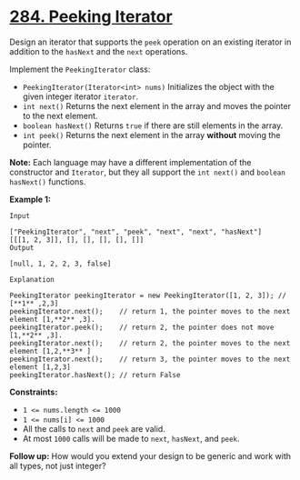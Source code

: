 # [284. Peeking Iterator](https://leetcode.com/problems/peeking-iterator/description/)

Design an iterator that supports the `peek` operation on an existing iterator in addition to the `hasNext` and the `next` operations.

Implement the `PeekingIterator` class:

-   `PeekingIterator(Iterator<int> nums)` Initializes the object with the given integer iterator `iterator`.
-   `int next()` Returns the next element in the array and moves the pointer to the next element.
-   `boolean hasNext()` Returns `true` if there are still elements in the array.
-   `int peek()` Returns the next element in the array **without** moving the pointer.

**Note:** Each language may have a different implementation of the constructor and `Iterator`, but they all support the `int next()` and `boolean hasNext()` functions.

**Example 1:**

```
Input

["PeekingIterator", "next", "peek", "next", "next", "hasNext"]
[[[1, 2, 3]], [], [], [], [], []]
Output

[null, 1, 2, 2, 3, false]

Explanation

PeekingIterator peekingIterator = new PeekingIterator([1, 2, 3]); // [**1** ,2,3]
peekingIterator.next();    // return 1, the pointer moves to the next element [1,**2** ,3].
peekingIterator.peek();    // return 2, the pointer does not move [1,**2** ,3].
peekingIterator.next();    // return 2, the pointer moves to the next element [1,2,**3** ]
peekingIterator.next();    // return 3, the pointer moves to the next element [1,2,3]
peekingIterator.hasNext(); // return False
```

**Constraints:**

-   `1 <= nums.length <= 1000`
-   `1 <= nums[i] <= 1000`
-   All the calls to `next` and `peek` are valid.
-   At most `1000` calls will be made to `next`, `hasNext`, and `peek`.

**Follow up:** How would you extend your design to be generic and work with all types, not just integer?
